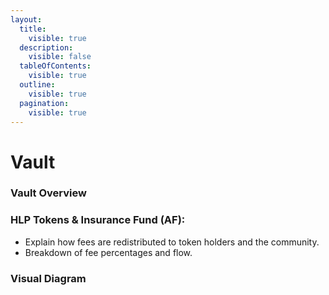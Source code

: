 ```yaml
---
layout:
  title:
    visible: true
  description:
    visible: false
  tableOfContents:
    visible: true
  outline:
    visible: true
  pagination:
    visible: true
---
```


# Vault

### Vault Overview <a href="#vault-overview" id="vault-overview"></a>

### **HLP Tokens & Insurance Fund (AF):** <a href="#hlp-tokens-and-insurance-fund-af" id="hlp-tokens-and-insurance-fund-af"></a>

* Explain how fees are redistributed to token holders and the community.
* Breakdown of fee percentages and flow.

### **Visual Diagram** <a href="#visual-diagram" id="visual-diagram"></a>
